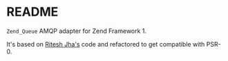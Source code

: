 # README #

`Zend_Queue` AMQP adapter for Zend Framework 1.

It's based on [Ritesh Jha's](http://riteshsblog.blogspot.com/2011/03/rabbitmq-adapter-for-zend-queue-using.html) code and refactored to get compatible with PSR-0.